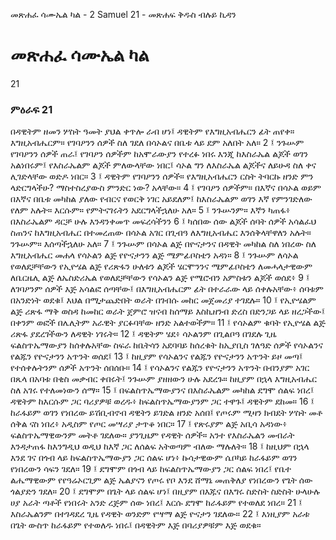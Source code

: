 ﻿
 መጽሐፈ ሳሙኤል ካል - 2 Samuel 21 - መጽሐፍ ቅዱስ ብሉይ ኪዳን
# መጽሐፈ ሳሙኤል ካል
21
### ምዕራፍ 21
በዳዊትም ዘመን ሦስት ዓመት ያህል ቀጥሎ ራብ ሆነ፤ ዳዊትም የእግዚአብሔርን ፊት ጠየቀ። እግዚአብሔርም። የገባዖንን ሰዎች ስለ ገደለ በሳኦልና በቤቱ ላይ ደም አለበት አለ።
2 ፤ ንጉሡም የገባዖንን ሰዎች ጠራ፤ የገባዖን ሰዎችም ከአሞራውያን የተረፉ ነበሩ እንጂ ከእስራኤል ልጆች ወገን አልነበሩም፤ የእስራኤልም ልጆች ምለውላቸው ነበር፤ ሳኦል ግን ለእስራኤል ልጆችና ለይሁዳ ስለ ቀና ሊገድላቸው ወድዶ ነበር።
3 ፤ ዳዊትም የገባዖንን ሰዎች። የእግዚአብሔርን ርስት ትባርኩ ዘንድ ምን ላድርግላችሁ? ማስተስረያውስ ምንድር ነው? አላቸው።
4 ፤ የገባዖን ሰዎችም። በእኛና በሳኦል ወይም በእኛና በቤቱ መካከል ያለው የብርና የወርቅ ነገር አይደለም፤ ከእስራኤልም ወገን እኛ የምንገድለው የለም አሉት። እርሱም። የምትናገሩትን አደርግላችኋለሁ አለ።
5 ፤ ንጉሡንም። እኛን ካጠፋ፥ በእስራኤልም ዳርቻ ሁሉ እንዳንቀመጥ መፍረሳችንን
6 ፤ ካሰበው ሰው ልጆች ሰባት ሰዎች አሳልፈህ ስጠንና ከእግዚአብሔር በተመረጠው በሳኦል አገር በጊብዓ ለእግዚአብሔር እንሰቅላቸዋለን አሉት። ንጉሡም። እሰጣችኋለሁ አለ።
7 ፤ ንጉሡም በሳኦል ልጅ በዮናታንና በዳዊት መካከል ስለ ነበረው ስለ እግዚአብሔር መሐላ የሳኦልን ልጅ የዮናታንን ልጅ ሜምፊቦስቴን አዳነ።
8 ፤ ንጉሡም ለሳኦል የወለደቻቸውን የኢዮሄል ልጅ የሪጽፋን ሁለቱን ልጆች ሄርሞንንና ሜምፊቦስቴን ለመሓላታዊውም ለቤርዜሊ ልጅ ለኤስድሪኤል የወለደቻቸውን የሳኦልን ልጅ የሜሮብን አምስቱን ልጆች ወሰደ፥
9 ፤ ለገባዖንም ሰዎች እጅ አሳልፎ ሰጣቸው፤ በእግዚአብሔርም ፊት በተራራው ላይ ሰቀሉአቸው፥ ሰባቱም በአንድነት ወደቁ፤ እህል በሚታጨድበት ወራት በገብሱ መከር መጀመሪያ ተገደሉ።
10 ፤ የኢዮሄልም ልጅ ሪጽፋ ማቅ ወስዳ ከመከር ወራት ጀምሮ ዝናብ ከሰማይ እስኪዘንብ ድረስ በድንጋይ ላይ ዘረጋችው፤ በቀንም ወፎች በሌሊትም አራዊት ያርፉባቸው ዘንድ አልተወችም።
11 ፤ የሳኦልም ቁባት የኢዮሄል ልጅ ሪጽፋ ያደረገችውን ለዳዊት ነገሩት።
12 ፤ ዳዊትም ሄደ፥ ሳኦልንም በጊልቦዓ በገደሉ ጊዜ ፍልስጥኤማውያን ከሰቀሉአቸው ስፍራ ከቤትሳን አደባባይ ከሰረቁት ከኢያቢስ ገለዓድ ሰዎች የሳኦልንና የልጁን የዮናታንን አጥንት ወሰደ፤
13 ፤ ከዚያም የሳኦልንና የልጁን የዮናታንን አጥንት ይዞ መጣ፤ የተሰቀሉትንም ሰዎች አጥንት ሰበሰቡ።
14 ፤ የሳኦልንና የልጁን የዮናታንን አጥንት በብንያም አገር በጼላ በአባቱ በቂስ መቃብር ቀበሩት፤ ንጉሡም ያዘዘውን ሁሉ አደረጉ። ከዚያም በኋላ እግዚአብሔር ስለ አገሩ የተለመነውን ሰማ።
15 ፤ በፍልስጥኤማውያንና በእስራኤልም መካከል ደግሞ ሰልፍ ነበረ፤ ዳዊትም ከእርሱም ጋር ባሪያዎቹ ወረዱ፥ ከፍልስጥኤማውያንም ጋር ተዋጉ፤ ዳዊትም ደከመ።
16 ፤ ከራፋይም ወገን የነበረው ይሽቢብኖብ ዳዊትን ይገድል ዘንድ አሰበ፤ የጦሩም ሚዛን ክብደት ሦስት መቶ ሰቅል ናስ ነበረ፥ አዲስም የጦር መሣሪያ ታጥቆ ነበር።
17 ፤ የጽሩያም ልጅ አቢሳ አዳነው፥ ፍልስጥኤማዊውንም መትቶ ገደለው። ያንጊዜም የዳዊት ሰዎች። አንተ የእስራኤልን መብራት እንዳታጠፋ ከእንግዲህ ወዲህ ከእኛ ጋር ለሰልፍ አትወጣም ብለው ማሉለት።
18 ፤ ከዚህም በኋላ እንደ ገና በጎብ ላይ ከፍልስጥኤማውያን ጋር ሰልፍ ሆነ፥ ኩሳታዊውም ሴቦካይ ከራፋይም ወገን የነበረውን ሳፍን ገደለ።
19 ፤ ደግሞም በጎብ ላይ ከፍልስጥኤማውያን ጋር ሰልፍ ነበረ፤ የቤተ ልሔማዊውም የየዓሬኦርጊም ልጅ ኤልያናን የጦሩ የቦ እንደ ሸማኔ መጠቅለያ የነበረውን የጌት ሰው ጎልያድን ገደለ።
20 ፤ ደግሞም በጌት ላይ ሰልፍ ሆነ፤ በዚያም በእጁና በእግሩ ስድስት ስድስት ሁላሁሉ ሀያ አራት ጣቶች የነበሩት አንድ ረጅም ሰው ነበረ፤ እርሱ ደግሞ ከራፋይም የተወለደ ነበረ።
21 ፤ እስራኤልንም በተገዳደረ ጊዜ የዳዊት ወንድም የሣማ ልጅ ዮናታን ገደለው።
22 ፤ እነዚያም አራቱ በጌት ውስጥ ከራፋይም የተወለዱ ነበሩ፤ በዳዊትም እጅ በባሪያዎቹም እጅ ወደቁ።
